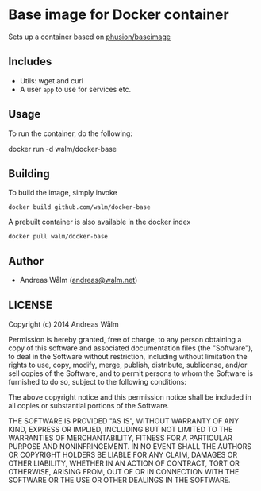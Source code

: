 # Base image for Docker container

Sets up a container based on [phusion/baseimage](https://github.com/phusion/baseimage-docker)

## Includes

  * Utils: wget and curl
  * A user `app` to use for services etc.

## Usage

To run the container, do the following:

   docker run -d walm/docker-base

## Building

To build the image, simply invoke

    docker build github.com/walm/docker-base

A prebuilt container is also available in the docker index

    docker pull walm/docker-base

## Author

  * Andreas Wålm (<andreas@walm.net>)

## LICENSE

Copyright (c) 2014 Andreas Wålm

Permission is hereby granted, free of charge, to any person obtaining a copy
of this software and associated documentation files (the "Software"), to deal
in the Software without restriction, including without limitation the rights
to use, copy, modify, merge, publish, distribute, sublicense, and/or sell
copies of the Software, and to permit persons to whom the Software is
furnished to do so, subject to the following conditions:

The above copyright notice and this permission notice shall be included in
all copies or substantial portions of the Software.

THE SOFTWARE IS PROVIDED "AS IS", WITHOUT WARRANTY OF ANY KIND, EXPRESS OR
IMPLIED, INCLUDING BUT NOT LIMITED TO THE WARRANTIES OF MERCHANTABILITY,
FITNESS FOR A PARTICULAR PURPOSE AND NONINFRINGEMENT. IN NO EVENT SHALL THE
AUTHORS OR COPYRIGHT HOLDERS BE LIABLE FOR ANY CLAIM, DAMAGES OR OTHER
LIABILITY, WHETHER IN AN ACTION OF CONTRACT, TORT OR OTHERWISE, ARISING FROM,
OUT OF OR IN CONNECTION WITH THE SOFTWARE OR THE USE OR OTHER DEALINGS IN
THE SOFTWARE.
